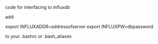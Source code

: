 code for interfacing to influxdb

add:

export INFLUXADDR=addressofserver
export INFLUXPW=dbpassword

to your .bashrc or .bash_aliases
